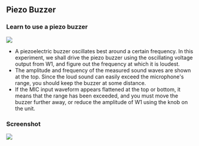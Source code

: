 Piezo Buzzer
---

### Learn to use a piezo buzzer

![](file:///android_asset/DOC_HTML/apps/images/schematics/soundBuzzer.svg@100%|auto)

* A piezoelectric buzzer oscillates best around a certain frequency. In this experiment, we shall drive the piezo buzzer using the oscillating voltage output from W1, and figure out the frequency at which it is loudest.
* The amplitude and frequency of the measured sound waves are shown at the top. Since the loud sound can easily exceed the microphone's range, you should keep the buzzer at some distance.
* If the MIC input waveform appears flattened at the top or bottom, it means that the range has been exceeded, and you must move the buzzer further away, or reduce the amplitude of W1 using the knob on the unit.
	
### Screenshot

![](file:///android_asset/DOC_HTML/apps/images/screenshots/piezoBuzzer.png@100%|auto)

